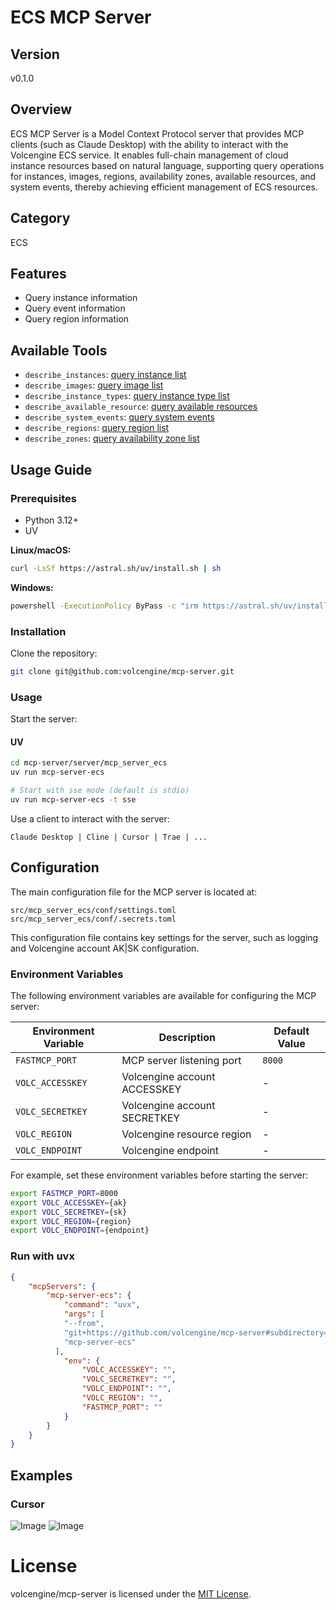 # ECS MCP Server 


## Version
v0.1.0

## Overview

ECS MCP Server is a Model Context Protocol server that provides MCP clients (such as Claude Desktop) with the ability to interact with the Volcengine ECS service. It enables full-chain management of cloud instance resources based on natural language, supporting query operations for instances, images, regions, availability zones, available resources, and system events, thereby achieving efficient management of ECS resources.

## Category
ECS

## Features

- Query instance information
- Query event information 
- Query region information

## Available Tools

- `describe_instances`: [query instance list](https://www.volcengine.com/docs/6396/70466)
- `describe_images`: [query image list](https://www.volcengine.com/docs/6396/70808)
- `describe_instance_types`: [query instance type list](https://www.volcengine.com/docs/6396/92769)
- `describe_available_resource`: [query available resources](https://www.volcengine.com/docs/6396/76279)
- `describe_system_events`: [query system events](https://www.volcengine.com/docs/6396/129399)
- `describe_regions`: [query region list](https://www.volcengine.com/docs/6396/1053194)
- `describe_zones`: [query availability zone list](https://www.volcengine.com/docs/6396/120518)

## Usage Guide

### Prerequisites
- Python 3.12+
- UV

**Linux/macOS:**
```bash
curl -LsSf https://astral.sh/uv/install.sh | sh
```

**Windows:**
```bash
powershell -ExecutionPolicy ByPass -c "irm https://astral.sh/uv/install.ps1 | iex"
```

### Installation
Clone the repository:
```bash
git clone git@github.com:volcengine/mcp-server.git
```

### Usage
Start the server:

#### UV
```bash
cd mcp-server/server/mcp_server_ecs
uv run mcp-server-ecs

# Start with sse mode (default is stdio)
uv run mcp-server-ecs -t sse
```

Use a client to interact with the server:
```
Claude Desktop | Cline | Cursor | Trae | ...
```

## Configuration

The main configuration file for the MCP server is located at:

```
src/mcp_server_ecs/conf/settings.toml
src/mcp_server_ecs/conf/.secrets.toml
```

This configuration file contains key settings for the server, such as logging and Volcengine account AK|SK configuration.

### Environment Variables

The following environment variables are available for configuring the MCP server:

| Environment Variable | Description | Default Value |
|----------|------|--------|
| `FASTMCP_PORT` | MCP server listening port | `8000` |
| `VOLC_ACCESSKEY` | Volcengine account ACCESSKEY | - |
| `VOLC_SECRETKEY` | Volcengine account SECRETKEY | - |
| `VOLC_REGION` | Volcengine resource region | - 
| `VOLC_ENDPOINT` | Volcengine endpoint | - |

For example, set these environment variables before starting the server:

```bash
export FASTMCP_PORT=8000
export VOLC_ACCESSKEY={ak}
export VOLC_SECRETKEY={sk}
export VOLC_REGION={region}
export VOLC_ENDPOINT={endpoint}

```

### Run with uvx
```json
{
    "mcpServers": {
        "mcp-server-ecs": {
            "command": "uvx",
            "args": [
            "--from",
            "git+https://github.com/volcengine/mcp-server#subdirectory=server/mcp_server_ecs",
            "mcp-server-ecs"
          ],
            "env": {
                "VOLC_ACCESSKEY": "",
                "VOLC_SECRETKEY": "",
                "VOLC_ENDPOINT": "",
                "VOLC_REGION": "",
                "FASTMCP_PORT": ""
            }
        }
    }
}

```

## Examples
### Cursor
![Image](https://lf3-beecdn.bytetos.com/obj/ies-fe-bee-upload/bee_prod/biz_950/tos_333f0ad0f93c311bae4259ce2ab9022c.jpg)
![Image](https://lf3-beecdn.bytetos.com/obj/ies-fe-bee-upload/bee_prod/biz_950/tos_49abb4af5fb42f55052558867daff3d6.jpg)


# License
volcengine/mcp-server is licensed under the [MIT License](https://github.com/volcengine/mcp-server/blob/main/LICENSE).
